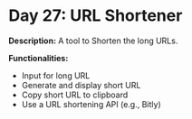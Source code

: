# Day 27: URL Shortener

**Description:** A tool to Shorten the long URLs.

**Functionalities:**

- Input for long URL
- Generate and display short URL
- Copy short URL to clipboard
- Use a URL shortening API (e.g., Bitly)
